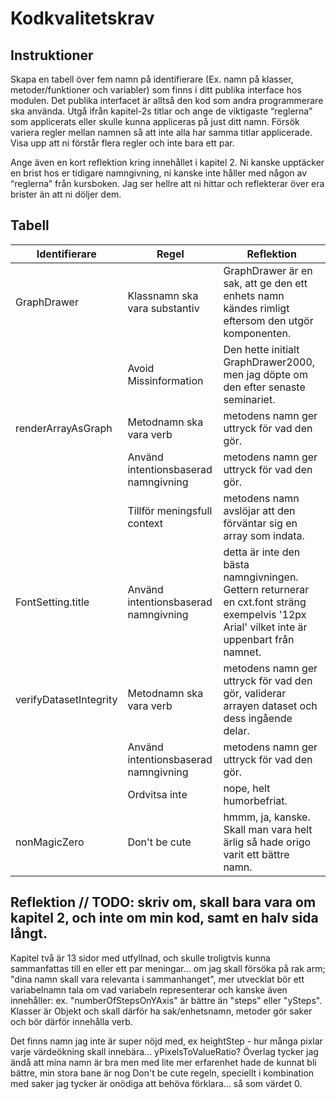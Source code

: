# Kodkvalitetskrav

## Instruktioner

Skapa en tabell över fem namn på identifierare (Ex. namn på klasser, metoder/funktioner och variabler) som finns i ditt publika interface hos modulen. Det publika interfacet är alltså den kod som andra programmerare ska använda. Utgå ifrån kapitel-2s titlar och ange de viktigaste “reglerna” som applicerats eller skulle kunna appliceras på just ditt namn. Försök variera regler mellan namnen så att inte alla har samma titlar applicerade. Visa upp att ni förstår flera regler och inte bara ett par.

Ange även en kort reflektion kring innehållet i kapitel 2. Ni kanske upptäcker en brist hos er tidigare namngivning, ni kanske inte håller med någon av “reglerna” från kursboken. Jag ser hellre att ni hittar och reflekterar över era brister än att ni döljer dem.

## Tabell

| Identifierare | Regel | Reflektion |
| --- | --- | --- |
| GraphDrawer | Klassnamn ska vara substantiv | GraphDrawer är en sak, att ge den ett enhets namn kändes rimligt eftersom den utgör komponenten. |
| | Avoid Missinformation | Den hette initialt GraphDrawer2000, men jag döpte om den efter senaste seminariet. |
| renderArrayAsGraph | Metodnamn ska vara verb | metodens namn ger uttryck för vad den gör. |
| | Använd intentionsbaserad namngivning |  metodens namn ger uttryck för vad den gör. |
| | Tillför meningsfull context | metodens namn avslöjar att den förväntar sig en array som indata. |
| FontSetting.title | Använd intentionsbaserad namngivning | detta är inte den bästa namngivningen. Gettern returnerar en cxt.font sträng exempelvis '12px Arial' vilket inte är uppenbart från namnet. |
| verifyDatasetIntegrity | Metodnamn ska vara verb | metodens namn ger uttryck för vad den gör, validerar arrayen dataset och dess ingående delar.|
| | Använd intentionsbaserad namngivning | metodens namn ger uttryck för vad den gör. |
| | Ordvitsa inte | nope, helt humorbefriat. |
| nonMagicZero | Don't be cute | hmmm, ja, kanske. Skall man vara helt ärlig så hade origo varit ett bättre namn. |

## Reflektion  // TODO: skriv om, skall bara vara om kapitel 2, och inte om min kod, samt en halv sida långt.

Kapitel två är 13 sidor med utfyllnad, och skulle troligtvis kunna sammanfattas till en eller ett par meningar... om jag skall försöka på rak arm; "dina namn skall vara relevanta i sammanhanget", mer utvecklat bör ett variabelnamn tala om vad variabeln representerar och kanske även innehåller: ex. "numberOfStepsOnYAxis" är bättre än "steps" eller "ySteps". Klasser är Objekt och skall därför ha sak/enhetsnamn, metoder gör saker och bör därför innehålla verb.

Det finns namn jag inte är super nöjd med, ex heightStep - hur många pixlar varje värdeökning skall innebära... yPixelsToValueRatio?
Överlag tycker jag ändå att mina namn är bra men med lite mer erfarenhet hade de kunnat bli bättre, min stora bane är nog Don't be cute regeln, speciellt i kombination med saker jag tycker är onödiga att behöva förklara... så som värdet 0.